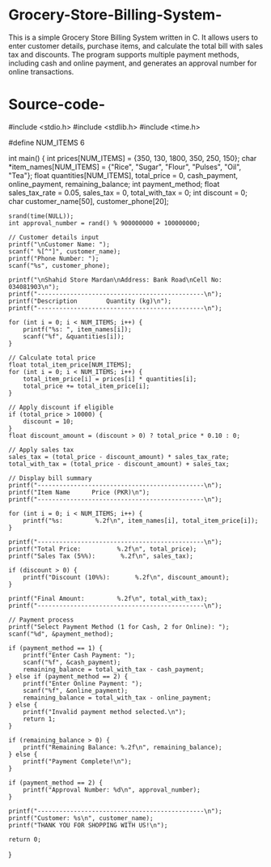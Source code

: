 # Grocery-Store-Billing-System-
This is a simple Grocery Store Billing System written in C. It allows users to enter customer details, purchase items, and calculate the total bill with sales tax and discounts. The program supports multiple payment methods, including cash and online payment, and generates an approval number for online transactions.
# Source-code-
#include <stdio.h>
#include <stdlib.h>
#include <time.h>

#define NUM_ITEMS 6

int main() {
    int prices[NUM_ITEMS] = {350, 130, 1800, 350, 250, 150};
    char *item_names[NUM_ITEMS] = {"Rice", "Sugar", "Flour", "Pulses", "Oil", "Tea"};
    float quantities[NUM_ITEMS], total_price = 0, cash_payment, online_payment, remaining_balance;
    int payment_method;
    float sales_tax_rate = 0.05, sales_tax = 0, total_with_tax = 0;
    int discount = 0;
    char customer_name[50], customer_phone[20];
    
    srand(time(NULL));
    int approval_number = rand() % 900000000 + 100000000;
    
    // Customer details input
    printf("\nCustomer Name: ");
    scanf(" %[^"]", customer_name);
    printf("Phone Number: ");
    scanf("%s", customer_phone);
    
    printf("\nShahid Store Mardan\nAddress: Bank Road\nCell No: 034081903\n");
    printf("----------------------------------------------\n");
    printf("Description        Quantity (kg)\n");
    printf("----------------------------------------------\n");
    
    for (int i = 0; i < NUM_ITEMS; i++) {
        printf("%s: ", item_names[i]);
        scanf("%f", &quantities[i]);
    }
    
    // Calculate total price
    float total_item_price[NUM_ITEMS];
    for (int i = 0; i < NUM_ITEMS; i++) {
        total_item_price[i] = prices[i] * quantities[i];
        total_price += total_item_price[i];
    }
    
    // Apply discount if eligible
    if (total_price > 10000) {
        discount = 10;
    }
    float discount_amount = (discount > 0) ? total_price * 0.10 : 0;
    
    // Apply sales tax
    sales_tax = (total_price - discount_amount) * sales_tax_rate;
    total_with_tax = (total_price - discount_amount) + sales_tax;
    
    // Display bill summary
    printf("----------------------------------------------\n");
    printf("Item Name      Price (PKR)\n");
    printf("----------------------------------------------\n");
    
    for (int i = 0; i < NUM_ITEMS; i++) {
        printf("%s:         %.2f\n", item_names[i], total_item_price[i]);
    }
    
    printf("----------------------------------------------\n");
    printf("Total Price:          %.2f\n", total_price);
    printf("Sales Tax (5%%):       %.2f\n", sales_tax);
    
    if (discount > 0) {
        printf("Discount (10%%):       %.2f\n", discount_amount);
    }
    
    printf("Final Amount:         %.2f\n", total_with_tax);
    printf("----------------------------------------------\n");
    
    // Payment process
    printf("Select Payment Method (1 for Cash, 2 for Online): ");
    scanf("%d", &payment_method);
    
    if (payment_method == 1) {
        printf("Enter Cash Payment: ");
        scanf("%f", &cash_payment);
        remaining_balance = total_with_tax - cash_payment;
    } else if (payment_method == 2) {
        printf("Enter Online Payment: ");
        scanf("%f", &online_payment);
        remaining_balance = total_with_tax - online_payment;
    } else {
        printf("Invalid payment method selected.\n");
        return 1;
    }
    
    if (remaining_balance > 0) {
        printf("Remaining Balance: %.2f\n", remaining_balance);
    } else {
        printf("Payment Complete!\n");
    }
    
    if (payment_method == 2) {
        printf("Approval Number: %d\n", approval_number);
    }
    
    printf("----------------------------------------------\n");
    printf("Customer: %s\n", customer_name);
    printf("THANK YOU FOR SHOPPING WITH US!\n");
    
    return 0;
}
